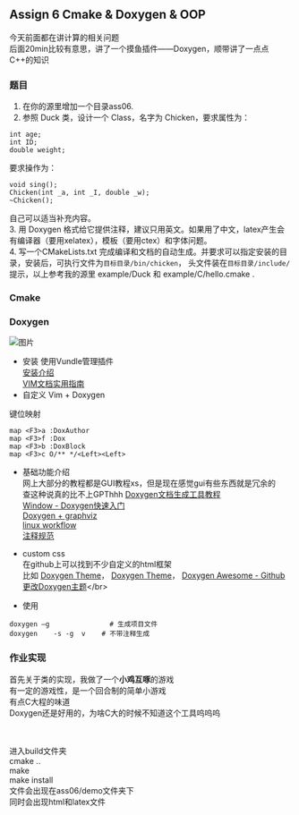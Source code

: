 ## Assign 6 Cmake & Doxygen & OOP

今天前面都在讲计算的相关问题</br>
后面20min比较有意思，讲了一个摸鱼插件——Doxygen，顺带讲了一点点C++的知识</br>

### 题目
1. 在你的源里增加一个目录ass06.</br>
2. 参照 Duck 类，设计一个 Class，名字为 Chicken，要求属性为：</br>
```
int age;
int ID;
double weight;
```
要求操作为：</br>
```
void sing();
Chicken(int _a, int _I, double _w);
~Chicken();
```
自己可以适当补充内容。</br>
3. 用 Doxygen 格式给它提供注释，建议只用英文。如果用了中文，latex产生会有编译器（要用xelatex），模板（要用ctex）和字体问题。</br>
4. 写一个CMakeLists.txt 完成编译和文档的自动生成。并要求可以指定安装的目录，安装后，可执行文件为`目标目录/bin/chicken`，
头文件装在`目标目录/include/`</br>
提示，以上参考我的源里 example/Duck 和 example/C/hello.cmake .</br>


### Cmake



### Doxygen
![图片](http://www.doxygen.nl/manual/infoflow.png)
- 安装
使用Vundle管理插件</br>
[安装介绍](https://blog.csdn.net/bodybo/article/details/78685640)</br>
[VIM文档实用指南](https://blog.csdn.net/clarkZHUO/article/details/1471573)</br>
- 自定义
Vim + Doxygen </br>

键位映射</br>
```
map <F3>a :DoxAuthor
map <F3>f :Dox
map <F3>b :DoxBlock
map <F3>c O/** */<Left><Left>
```

- 基础功能介绍</br>
网上大部分的教程都是GUI教程xs，但是现在感觉gui有些东西就是冗余的</br>
查这种说真的比不上GPThhh
[Doxygen文档生成工具教程](https://www.jianshu.com/p/bf5afbbe183b)</br>
[Window - Doxygen快速入门](https://zhuanlan.zhihu.com/p/100223113)</br>
[Doxygen + graphviz](https://www.cnblogs.com/arnoldlu/p/11552271.html)</br>
[linux workflow](http://blog.chinaunix.net/uid-21809556-id-1814825.html)</br>
[注释规范](https://www.cnblogs.com/schips/p/12200388.html)</br>
- custom css</br>
在github上可以找到不少自定义的html框架</br>比如
[Doxygen Theme](https://github.com/nnen/doxygen-theme)，
[Doxygen Theme](https://github.com/MaJerle/doxygen-dark-theme)，
[Doxygen Awesome - Github](https://github.com/jothepro/doxygen-awesome-css)</br>
[更改Doxygen主题](https://www.coder.work/article/1566553#:~:text=Doxygen%20%E5%85%81%E8%AE%B8%E6%82%A8%E8%AE%BE%E7%BD%AE%E4%B8%80%E4%BA%9B%E9%80%89%E9%A1%B9%E6%9D%A5%E6%8E%A7%E5%88%B6%E8%BE%93%E5%87%BA%E7%9A%84%E5%A4%96%E8%A7%82%E3%80%82%20%E9%80%9A%E5%B8%B8%E5%AE%83%E4%BB%AC%E4%BB%A5%20HTML_%20%E5%BC%80%E5%A4%B4%E3%80%82%20%E4%B8%BA%E4%BA%86%E8%8E%B7%E5%BE%97%E6%9C%80%E5%A4%A7%E7%9A%84%E7%81%B5%20active%20%EF%BC%8C%E6%82%A8%E5%8F%AF%E4%BB%A5%E9%80%9A%E8%BF%87,HTML_FOOTER%20%E5%92%8C%20HTML_STYLESHEET%20%E9%80%89%E9%A1%B9%E6%8F%90%E4%BE%9B%E8%87%AA%E5%AE%9A%E4%B9%89%E9%A1%B5%E7%9C%89%E5%92%8C%E9%A1%B5%E8%84%9A%20HTML%20%E4%BB%A5%E5%8F%8A%E8%87%AA%E5%AE%9A%E4%B9%89%20CSS%20%E6%A0%B7%E5%BC%8F%E8%A1%A8.)</br>


- 使用
```
doxygen –g               # 生成项目文件
doxygen    -s -g  v    # 不带注释生成
```
### 作业实现
首先关于类的实现，我做了一个**小鸡互啄**的游戏</br>
有一定的游戏性，是一个回合制的简单小游戏</br>
有点C大程的味道</br>
Doxygen还是好用的，为啥C大的时候不知道这个工具呜呜呜</br>

</br>
</br>
进入build文件夹</br>
cmake ..</br>
make</br>
make install</br>
文件会出现在ass06/demo文件夹下</br>
同时会出现html和latex文件</br>


